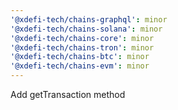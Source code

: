 ```yaml
---
'@xdefi-tech/chains-graphql': minor
'@xdefi-tech/chains-solana': minor
'@xdefi-tech/chains-core': minor
'@xdefi-tech/chains-tron': minor
'@xdefi-tech/chains-btc': minor
'@xdefi-tech/chains-evm': minor
---
```


Add getTransaction method
